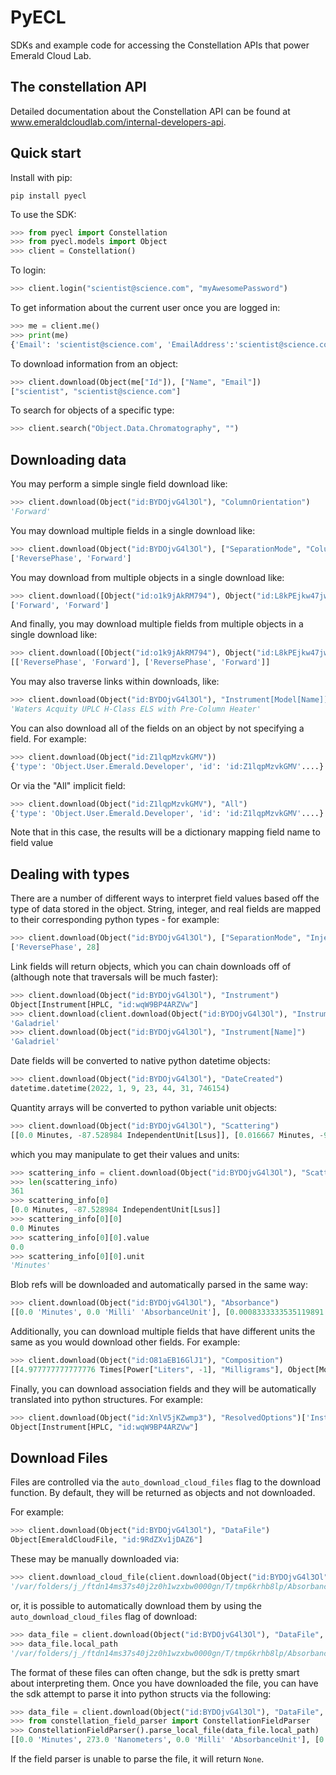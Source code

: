 # PyECL
SDKs and example code for accessing the Constellation APIs that power Emerald Cloud Lab.

## The constellation API
Detailed documentation about the Constellation API can be found at www.emeraldcloudlab.com/internal-developers-api.

## Quick start
Install with pip:

```
pip install pyecl
```

To use the SDK:
``` python
>>> from pyecl import Constellation
>>> from pyecl.models import Object
>>> client = Constellation()
```

To login:
``` python
>>> client.login("scientist@science.com", "myAwesomePassword")
```

To get information about the current user once you are logged in:
``` python
>>> me = client.me()
>>> print(me)
{'Email': 'scientist@science.com', 'EmailAddress':'scientist@science.com', 'Id': 'id:abc123', 'Type': 'Object.User', 'Username': 'scientist'}
```

To download information from an object:
``` python
>>> client.download(Object(me["Id"]), ["Name", "Email"])
["scientist", "scientist@science.com"]
```

To search for objects of a specific type:
``` python
>>> client.search("Object.Data.Chromatography", "")
```

## Downloading data

You may perform a simple single field download like:
``` python
>>> client.download(Object("id:BYDOjvG4l3Ol"), "ColumnOrientation")
'Forward'
```

You may download multiple fields in a single download like:
``` python
>>> client.download(Object("id:BYDOjvG4l3Ol"), ["SeparationMode", "ColumnOrientation"])
['ReversePhase', 'Forward']
```

You may download from multiple objects in a single download like:
``` python
>>> client.download([Object("id:o1k9jAkRM794"), Object("id:L8kPEjkw47jw")], "ColumnOrientation")
['Forward', 'Forward']
```

And finally, you may download multiple fields from multiple objects in a single download like:
``` python
>>> client.download([Object("id:o1k9jAkRM794"), Object("id:L8kPEjkw47jw")], ["SeparationMode", "ColumnOrientation"])
[['ReversePhase', 'Forward'], ['ReversePhase', 'Forward']]
```

You may also traverse links within downloads, like:
``` python
>>> client.download(Object("id:BYDOjvG4l3Ol"), "Instrument[Model[Name]]")
'Waters Acquity UPLC H-Class ELS with Pre-Column Heater'
```

You can also download all of the fields on an object by not specifying a field.  For example:
``` python
>>> client.download(Object("id:Z1lqpMzvkGMV"))
{'type': 'Object.User.Emerald.Developer', 'id': 'id:Z1lqpMzvkGMV'....}
```

Or via the "All" implicit field:
``` python
>>> client.download(Object("id:Z1lqpMzvkGMV"), "All")
{'type': 'Object.User.Emerald.Developer', 'id': 'id:Z1lqpMzvkGMV'....}
```

Note that in this case, the results will be a dictionary mapping field name to field value

## Dealing with types

There are a number of different ways to interpret field values based off the type of data stored in the object.  String, integer, and real fields are mapped to their corresponding python types - for example:
``` python
>>> client.download(Object("id:BYDOjvG4l3Ol"), ["SeparationMode", "InjectionIndex"])
['ReversePhase', 28]
```

Link fields will return objects, which you can chain downloads off of (although note that traversals will be much faster):
``` python
>>> client.download(Object("id:BYDOjvG4l3Ol"), "Instrument")
Object[Instrument[HPLC, "id:wqW9BP4ARZVw"]
>>> client.download(client.download(Object("id:BYDOjvG4l3Ol"), "Instrument"), "Name")
'Galadriel'
>>> client.download(Object("id:BYDOjvG4l3Ol"), "Instrument[Name]")
'Galadriel'
```

Date fields will be converted to native python datetime objects:
``` python
>>> client.download(Object("id:BYDOjvG4l3Ol"), "DateCreated")
datetime.datetime(2022, 1, 9, 23, 44, 31, 746154)
```

Quantity arrays will be converted to python variable unit objects:
``` python
>>> client.download(Object("id:BYDOjvG4l3Ol"), "Scattering")                                                                                          
[[0.0 Minutes, -87.528984 IndependentUnit[Lsus]], [0.016667 Minutes, -96.701614 IndependentUnit[Lsus]], [0.033333 Minutes, -43.93272 IndependentUnit[Lsus]], [0.05 Minutes, -132.207855 IndependentUnit[Lsus]]...
```

which you may manipulate to get their values and units:
``` python
>>> scattering_info = client.download(Object("id:BYDOjvG4l3Ol"), "Scattering")
>>> len(scattering_info)
361
>>> scattering_info[0]
[0.0 Minutes, -87.528984 IndependentUnit[Lsus]]
>>> scattering_info[0][0]
0.0 Minutes
>>> scattering_info[0][0].value
0.0
>>> scattering_info[0][0].unit
'Minutes'
```

Blob refs will be downloaded and automatically parsed in the same way:
```python
>>> client.download(Object("id:BYDOjvG4l3Ol"), "Absorbance")
[[0.0 'Minutes', 0.0 'Milli' 'AbsorbanceUnit'], [0.0008333333535119891 'Minutes', 0.0 'Milli' 'AbsorbanceUnit']...
```

Additionally, you can download multiple fields that have different units the same as you would download other fields.  For example:
```python
>>> client.download(Object("id:O81aEB16GlJ1"), "Composition")
[[4.977777777777776 Times[Power["Liters", -1], "Milligrams"], Object[Model[Molecule, "id:E8zoYvN6m61A"]], [75.11111111111111 IndependentUnit["VolumePercent"], Object[Model[Molecule, "id:vXl9j57PmP5D"]]]
```

Finally, you can download association fields and they will be automatically translated into python structures.  For example:

```python
>>> client.download(Object("id:XnlV5jKZwmp3"), "ResolvedOptions")['Instrument']
Object[Instrument[HPLC, "id:wqW9BP4ARZVw"]
```

## Download Files

Files are controlled via the `auto_download_cloud_files` flag to the download function.  By default, they will be returned as objects and not downloaded.

For example:
```python
>>> client.download(Object("id:BYDOjvG4l3Ol"), "DataFile")
Object[EmeraldCloudFile, "id:9RdZXv1jDAZ6"]
````

These may be manually downloaded via:
```python
>>> client.download_cloud_file(client.download(Object("id:BYDOjvG4l3Ol"), "DataFile"))
'/var/folders/j_/ftdn14ms37s40j2z0h1wzxbw0000gn/T/tmp6krhb8lp/Absorbance Raw File.bin_absorbancefile'
```

or, it is possible to automatically download them by using the `auto_download_cloud_files` flag of download:
```python
>>> data_file = client.download(Object("id:BYDOjvG4l3Ol"), "DataFile", auto_download_cloud_files=True)
>>> data_file.local_path
'/var/folders/j_/ftdn14ms37s40j2z0h1wzxbw0000gn/T/tmp6krhb8lp/Absorbance Raw File_1.bin_absorbancefile'
```

The format of these files can often change, but the sdk is pretty smart about interpreting them.  Once you have downloaded
the file, you can have the sdk attempt to parse it into python structs via the following:

```python
>>> data_file = client.download(Object("id:BYDOjvG4l3Ol"), "DataFile", auto_download_cloud_files=True)
>>> from constellation_field_parser import ConstellationFieldParser
>>> ConstellationFieldParser().parse_local_file(data_file.local_path)
[[0.0 'Minutes', 273.0 'Nanometers', 0.0 'Milli' 'AbsorbanceUnit'], [0.0008333333535119891 'Minutes', 273.0 'Nanometers', 0.0 'Milli' 'AbsorbanceUnit']...
```

If the field parser is unable to parse the file, it will return `None`.
